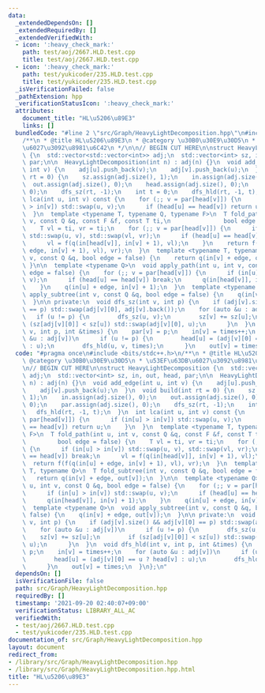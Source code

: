 ```yaml
---
data:
  _extendedDependsOn: []
  _extendedRequiredBy: []
  _extendedVerifiedWith:
  - icon: ':heavy_check_mark:'
    path: test/aoj/2667.HLD.test.cpp
    title: test/aoj/2667.HLD.test.cpp
  - icon: ':heavy_check_mark:'
    path: test/yukicoder/235.HLD.test.cpp
    title: test/yukicoder/235.HLD.test.cpp
  _isVerificationFailed: false
  _pathExtension: hpp
  _verificationStatusIcon: ':heavy_check_mark:'
  attributes:
    document_title: "HL\u5206\u89E3"
    links: []
  bundledCode: "#line 2 \"src/Graph/HeavyLightDecomposition.hpp\"\n#include <bits/stdc++.h>\n\
    /**\n * @title HL\u5206\u89E3\n * @category \u30B0\u30E9\u30D5\n * \u53EF\u63DB\
    \u6027\u3092\u8981\u6C42\n */\n\n// BEGIN CUT HERE\n\nstruct HeavyLightDecomposition\
    \ {\n  std::vector<std::vector<int>> adj;\n  std::vector<int> sz, in, out, head,\
    \ par;\n\n  HeavyLightDecomposition(int n) : adj(n) {}\n  void add_edge(int u,\
    \ int v) {\n    adj[u].push_back(v);\n    adj[v].push_back(u);\n  }\n  void build(int\
    \ rt = 0) {\n    sz.assign(adj.size(), 1);\n    in.assign(adj.size(), 0);\n  \
    \  out.assign(adj.size(), 0);\n    head.assign(adj.size(), 0);\n    par.assign(adj.size(),\
    \ 0);\n    dfs_sz(rt, -1);\n    int t = 0;\n    dfs_hld(rt, -1, t);\n  }\n  int\
    \ lca(int u, int v) const {\n    for (;; v = par[head[v]]) {\n      if (in[u]\
    \ > in[v]) std::swap(u, v);\n      if (head[u] == head[v]) return u;\n    }\n\
    \  }\n  template <typename T, typename Q, typename F>\n  T fold_path(int u, int\
    \ v, const Q &q, const F &f, const T ti,\n               bool edge = false) {\n\
    \    T vl = ti, vr = ti;\n    for (;; v = par[head[v]]) {\n      if (in[u] > in[v])\
    \ std::swap(u, v), std::swap(vl, vr);\n      if (head[u] == head[v]) break;\n\
    \      vl = f(q(in[head[v]], in[v] + 1), vl);\n    }\n    return f(f(q(in[u] +\
    \ edge, in[v] + 1), vl), vr);\n  }\n  template <typename T, typename Q>\n  T fold_subtree(int\
    \ v, const Q &q, bool edge = false) {\n    return q(in[v] + edge, out[v]);\n \
    \ }\n\n  template <typename Q>\n  void apply_path(int u, int v, const Q &q, bool\
    \ edge = false) {\n    for (;; v = par[head[v]]) {\n      if (in[u] > in[v]) std::swap(u,\
    \ v);\n      if (head[u] == head[v]) break;\n      q(in[head[v]], in[v] + 1);\n\
    \    }\n    q(in[u] + edge, in[v] + 1);\n  }\n  template <typename Q>\n  void\
    \ apply_subtree(int v, const Q &q, bool edge = false) {\n    q(in[v] + edge, out[v]);\n\
    \  }\n\n private:\n  void dfs_sz(int v, int p) {\n    if (adj[v].size() && adj[v][0]\
    \ == p) std::swap(adj[v][0], adj[v].back());\n    for (auto &u : adj[v])\n   \
    \   if (u != p) {\n        dfs_sz(u, v);\n        sz[v] += sz[u];\n        if\
    \ (sz[adj[v][0]] < sz[u]) std::swap(adj[v][0], u);\n      }\n  }\n  void dfs_hld(int\
    \ v, int p, int &times) {\n    par[v] = p;\n    in[v] = times++;\n    for (auto\
    \ &u : adj[v])\n      if (u != p) {\n        head[u] = (adj[v][0] == u ? head[v]\
    \ : u);\n        dfs_hld(u, v, times);\n      }\n    out[v] = times;\n  }\n};\n"
  code: "#pragma once\n#include <bits/stdc++.h>\n/**\n * @title HL\u5206\u89E3\n *\
    \ @category \u30B0\u30E9\u30D5\n * \u53EF\u63DB\u6027\u3092\u8981\u6C42\n */\n\
    \n// BEGIN CUT HERE\n\nstruct HeavyLightDecomposition {\n  std::vector<std::vector<int>>\
    \ adj;\n  std::vector<int> sz, in, out, head, par;\n\n  HeavyLightDecomposition(int\
    \ n) : adj(n) {}\n  void add_edge(int u, int v) {\n    adj[u].push_back(v);\n\
    \    adj[v].push_back(u);\n  }\n  void build(int rt = 0) {\n    sz.assign(adj.size(),\
    \ 1);\n    in.assign(adj.size(), 0);\n    out.assign(adj.size(), 0);\n    head.assign(adj.size(),\
    \ 0);\n    par.assign(adj.size(), 0);\n    dfs_sz(rt, -1);\n    int t = 0;\n \
    \   dfs_hld(rt, -1, t);\n  }\n  int lca(int u, int v) const {\n    for (;; v =\
    \ par[head[v]]) {\n      if (in[u] > in[v]) std::swap(u, v);\n      if (head[u]\
    \ == head[v]) return u;\n    }\n  }\n  template <typename T, typename Q, typename\
    \ F>\n  T fold_path(int u, int v, const Q &q, const F &f, const T ti,\n      \
    \         bool edge = false) {\n    T vl = ti, vr = ti;\n    for (;; v = par[head[v]])\
    \ {\n      if (in[u] > in[v]) std::swap(u, v), std::swap(vl, vr);\n      if (head[u]\
    \ == head[v]) break;\n      vl = f(q(in[head[v]], in[v] + 1), vl);\n    }\n  \
    \  return f(f(q(in[u] + edge, in[v] + 1), vl), vr);\n  }\n  template <typename\
    \ T, typename Q>\n  T fold_subtree(int v, const Q &q, bool edge = false) {\n \
    \   return q(in[v] + edge, out[v]);\n  }\n\n  template <typename Q>\n  void apply_path(int\
    \ u, int v, const Q &q, bool edge = false) {\n    for (;; v = par[head[v]]) {\n\
    \      if (in[u] > in[v]) std::swap(u, v);\n      if (head[u] == head[v]) break;\n\
    \      q(in[head[v]], in[v] + 1);\n    }\n    q(in[u] + edge, in[v] + 1);\n  }\n\
    \  template <typename Q>\n  void apply_subtree(int v, const Q &q, bool edge =\
    \ false) {\n    q(in[v] + edge, out[v]);\n  }\n\n private:\n  void dfs_sz(int\
    \ v, int p) {\n    if (adj[v].size() && adj[v][0] == p) std::swap(adj[v][0], adj[v].back());\n\
    \    for (auto &u : adj[v])\n      if (u != p) {\n        dfs_sz(u, v);\n    \
    \    sz[v] += sz[u];\n        if (sz[adj[v][0]] < sz[u]) std::swap(adj[v][0],\
    \ u);\n      }\n  }\n  void dfs_hld(int v, int p, int &times) {\n    par[v] =\
    \ p;\n    in[v] = times++;\n    for (auto &u : adj[v])\n      if (u != p) {\n\
    \        head[u] = (adj[v][0] == u ? head[v] : u);\n        dfs_hld(u, v, times);\n\
    \      }\n    out[v] = times;\n  }\n};\n"
  dependsOn: []
  isVerificationFile: false
  path: src/Graph/HeavyLightDecomposition.hpp
  requiredBy: []
  timestamp: '2021-09-20 02:40:07+09:00'
  verificationStatus: LIBRARY_ALL_AC
  verifiedWith:
  - test/aoj/2667.HLD.test.cpp
  - test/yukicoder/235.HLD.test.cpp
documentation_of: src/Graph/HeavyLightDecomposition.hpp
layout: document
redirect_from:
- /library/src/Graph/HeavyLightDecomposition.hpp
- /library/src/Graph/HeavyLightDecomposition.hpp.html
title: "HL\u5206\u89E3"
---
```

